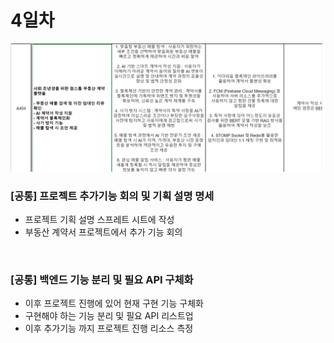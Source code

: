  # 4일차

![project](./img/기획3.png)

 ### \[공통\] 프로젝트 추가기능 회의 및 기획 설명 명세
 - 프로젝트 기획 설명 스프레트 시트에 작성
 - 부동산 계약서 프로젝트에서 추가 기능 회의

<br>

 ### \[공통\] 백엔드 기능 분리 및 필요 API 구체화
 - 이후 프로젝트 진행에 있어 현재 구현 기능 구체화
 - 구현해야 하는 기능 분리 및 필요 API 리스트업
 - 이후 추가기능 까지 프로젝트 진행 리소스 측정